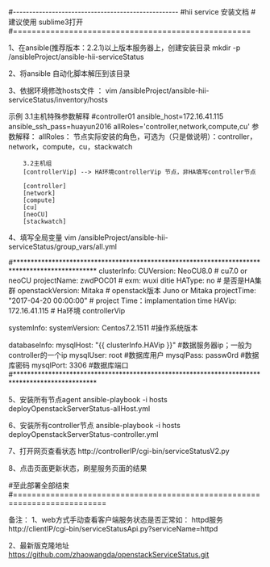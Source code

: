 #---------------------------------------------------
#hii service 安装文档
#建议使用 sublime3打开
#===================================================

1、在ansible(推荐版本：2.2.1)以上版本服务器上，创建安装目录
mkdir -p /ansibleProject/ansible-hii-serviceStatus

2、将ansible 自动化脚本解压到该目录

3、依据环境修改hosts文件 ： vim /ansibleProject/ansible-hii-serviceStatus/inventory/hosts

示例
		3.1主机特殊参数解释
		#controller01   ansible_host=172.16.41.115      ansible_ssh_pass=huayun2016  allRoles='controller,network,compute,cu'
		参数解释：
		allRoles： 节点实际安装的角色，可选为（只是做说明）：controller，network，compute，cu，stackwatch

		3.2主机组
		[controllerVip] --> HA环境controllerVip 节点，非HA填写controller节点

		[controller]
		[network]
		[compute]
		[cu]
		[neoCU]
		[stackwatch]

4、填写全局变量  vim /ansibleProject/ansible-hii-serviceStatus/group_vars/all.yml 

#***********************************************************************************************
clusterInfo:
  CUVersion: NeoCU8.0       							# cu7.0 or neoCU
  projectName: zwdPOC01            						# exm: wuxi ditie
  HAType: no 											# 是否是HA集群
  openstackVersion: Mitaka        						# openstack版本 Juno or Mitaka
  projectTime: "2017-04-20 00:00:00"      				# project Time：implamentation time
  HAVip: 172.16.41.115 									# Ha环境 controllerVip



systemInfo:
  systemVersion: Centos7.2.1511							#操作系统版本

databaseInfo:
  mysqlHost: "{{ clusterInfo.HAVip }}"					#数据服务器ip；一般为controller的一个ip
  mysqlUser: root										#数据库用户
  mysqlPass: passw0rd									#数据库密码
  mysqlPort: 3306										#数据库端口
 #***********************************************************************************************

 5、安装所有节点agent
 ansible-playbook -i hosts deployOpenstackServerStatus-allHost.yml

6、安装所有controller节点
 ansible-playbook -i hosts deployOpenstackServerStatus-controller.yml

 7、打开网页查看状态
http://controllerIP/cgi-bin/serviceStatusV2.py

8、点击页面更新状态，刷星服务页面的结果

#至此部署全部结束
#==========================================================================


备注：
1、web方式手动查看客户端服务状态是否正常如： httpd服务
http://clientIP/cgi-bin/serviceStatusApi.py?serviceName=httpd

2、最新版克隆地址
https://github.com/zhaowangda/openstackServiceStatus.git
